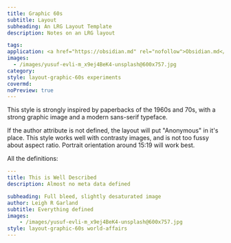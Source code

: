 ```yaml
---
title: Graphic 60s
subtitle: Layout
subheading: An LRG Layout Template
description: Notes on an LRG layout

tags: 
application: <a href="https://obsidian.md" rel="nofollow">Obsidian.md</a>
images:
  - /images/yusuf-evli-m_x9ej4BeK4-unsplash@600x757.jpg
category: 
style: layout-graphic-60s experiments
covermd:
noPreview: true
---
```


This style is strongly inspired by paperbacks of the 1960s and 70s, with a strong graphic image and a modern sans-serif typeface.

If the author attribute is not defined, the layout will put "Anonymous" in it's place. This style works well with contrasty images, and is not too fussy about aspect ratio. Portrait orientation around 15:19 will work best.

All the definitions:


```yaml
---
title: This is Well Described
description: Almost no meta data defined

subheading: Full bleed, slightly desaturated image
author: Leigh R Garland
subtitle: Everything defined
images: 
    - /images/yusuf-evli-m_x9ej4BeK4-unsplash@600x757.jpg
style: layout-graphic-60s world-affairs
---
```